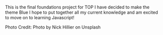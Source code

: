 This is the final foundations project for TOP
I have decided to make the theme Blue
I hope to put together all my current knowledge and am excited to move on to learning Javascript!

Photo Credit: Photo by Nick Hillier on Unsplash
